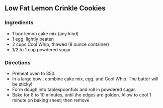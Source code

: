 Low Fat Lemon Crinkle Cookies
-----------------------------

### Ingredients
* 1 box lemon cake mix (any kind)
* 1 egg, lightly beaten
* 2 cups Cool Whip, thawed (8 ounce container)
* 1/2 to 1 cup powdered sugar

### Directions
* Preheat oven to 350.
* In a large bowl, combine cake mix, egg, and Cool Whip. The batter will be sticky!
* Form dough into tablespoonfuls and roll in powdered sugar.
* Bake for 8 to 10 minutes, until the edges are golden. Allow to cool 1 minute on baking sheet; then remove
